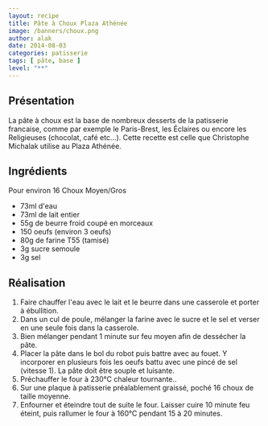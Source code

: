 ```yaml
---
layout: recipe
title: Pâte à Choux Plaza Athénée
image: /banners/choux.png
author: alak
date: 2014-08-03
categories: patisserie
tags: [ pâte, base ]
level: "**"
---
```


## Présentation

La pâte à choux est la base de nombreux desserts de la patisserie francaise, comme par exemple le Paris-Brest,
les Éclaires ou encore les Religieuses (chocolat, café etc...).
Cette recette est celle que Christophe Michalak utilise au Plaza Athénée.

## Ingrédients

Pour environ 16 Choux Moyen/Gros

* 73ml d'eau
* 73ml de lait entier
* 55g de beurre froid coupé en morceaux
* 150 oeufs (environ 3 oeufs)
* 80g de farine T55 (tamisé)
* 3g sucre semoule
* 3g sel


## Réalisation

1. Faire chauffer l'eau avec le lait et le beurre dans une casserole et porter à ébullition.
2. Dans un cul de poule, mélanger la farine avec le sucre et le sel et verser en une seule fois dans la casserole.
3. Bien mélanger pendant 1 minute sur feu moyen afin de dessécher la pâte.
4. Placer la pâte dans le bol du robot puis battre avec au fouet. Y incorporer en plusieurs fois les oeufs battu avec une pincé de sel (vitesse 1). La pâte doit être souple et luisante.
5. Préchauffer le four à 230°C chaleur tournante..
6. Sur une plaque à patisserie préalablement graissé, poché 16 choux de taille moyenne.
7. Enfourner et éteindre tout de suite le four. Laisser cuire 10 minute feu éteint, puis rallumer le four à 160°C pendant 15 à 20 minutes.
